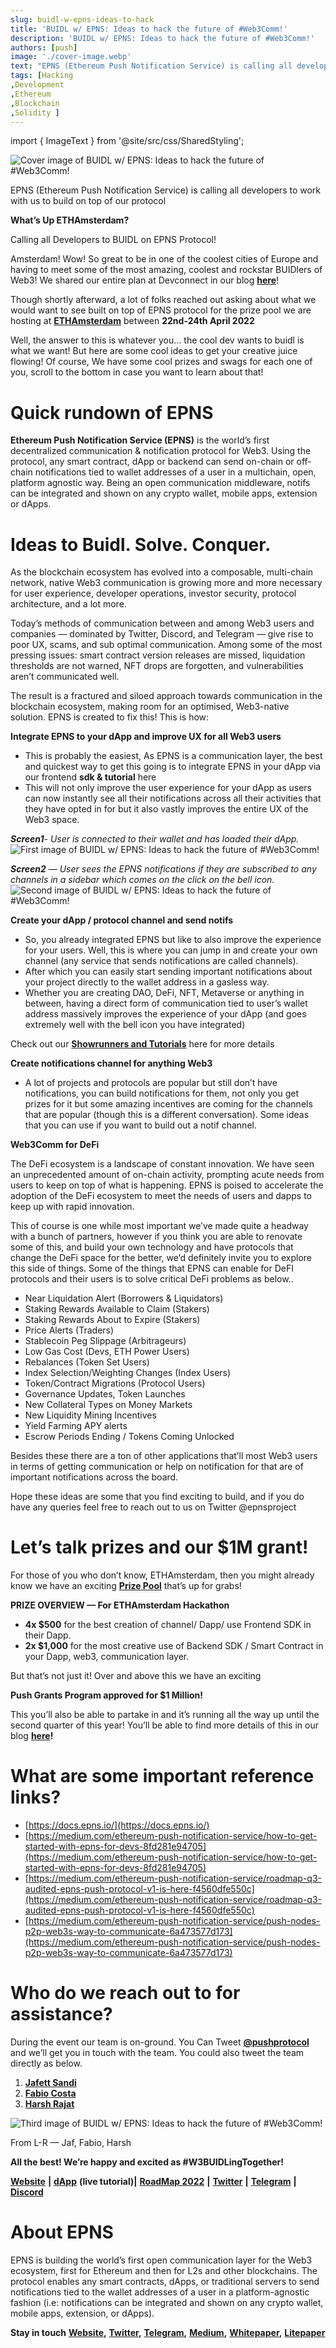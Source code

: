 ```yaml
---
slug: buidl-w-epns-ideas-to-hack
title: 'BUIDL w/ EPNS: Ideas to hack the future of #Web3Comm!'
description: 'BUIDL w/ EPNS: Ideas to hack the future of #Web3Comm!'
authors: [push]
image: './cover-image.webp'
text: "EPNS (Ethereum Push Notification Service) is calling all developers to work with us to build on top of our protocol"
tags: [Hacking
,Development
,Ethereum
,Blockchain
,Solidity ]
---
```


import { ImageText } from '@site/src/css/SharedStyling';

![Cover image of BUIDL w/ EPNS: Ideas to hack the future of #Web3Comm!](./cover-image.webp)

<!--truncate-->

EPNS (Ethereum Push Notification Service) is calling all developers to work with us to build on top of our protocol

**What’s Up ETHAmsterdam?**

Calling all Developers to BUIDL on EPNS Protocol!

Amsterdam! Wow! So great to be in one of the coolest cities of Europe and having to meet some of the most amazing, coolest and rockstar BUIDlers of Web3! We shared our entire plan at Devconnect in our blog [**here**](https://medium.com/ethereum-push-notification-service/devconnect-2022-epns-is-all-set-to-meet-you-e5dbd3d16e96)!

Though shortly afterward, a lot of folks reached out asking about what we would want to see built on top of EPNS protocol for the prize pool we are hosting at [**ETHAmsterdam**](https://amsterdam.ethglobal.com/) between **22nd-24th April 2022**

Well, the answer to this is whatever you… the cool dev wants to buidl is what we want! But here are some cool ideas to get your creative juice flowing! Of course, We have some cool prizes and swags for each one of you, scroll to the bottom in case you want to learn about that!

# Quick rundown of EPNS

**Ethereum Push Notification Service (EPNS)** is the world’s first decentralized communication & notification protocol for Web3. Using the protocol, any smart contract, dApp or backend can send on-chain or off-chain notifications tied to wallet addresses of a user in a multichain, open, platform agnostic way. Being an open communication middleware, notifs can be integrated and shown on any crypto wallet, mobile apps, extension or dApps.

# Ideas to Buidl. Solve. Conquer.

As the blockchain ecosystem has evolved into a composable, multi-chain network, native Web3 communication is growing more and more necessary for user experience, developer operations, investor security, protocol architecture, and a lot more.

Today’s methods of communication between and among Web3 users and companies — dominated by Twitter, Discord, and Telegram — give rise to poor UX, scams, and sub optimal communication. Among some of the most pressing issues: smart contract version releases are missed, liquidation thresholds are not warned, NFT drops are forgotten, and vulnerabilities aren’t communicated well.

The result is a fractured and siloed approach towards communication in the blockchain ecosystem, making room for an optimised, Web3-native solution. EPNS is created to fix this! This is how:

**Integrate EPNS to your dApp and improve UX for all Web3 users**

- This is probably the easiest, As EPNS is a communication layer, the best and quickest way to get this going is to integrate EPNS in your dApp via our frontend **sdk & tutorial** here
- This will not only improve the user experience for your dApp as users can now instantly see all their notifications across all their activities that they have opted in for but it also vastly improves the entire UX of the Web3 space.

**_Screen1_**_\- User is connected to their wallet and has loaded their dApp._
![First image of BUIDL w/ EPNS: Ideas to hack the future of #Web3Comm!](./image-1.webp)

**_Screen2_** _— User sees the EPNS notifications if they are subscribed to any channels in a sidebar which comes on the click on the bell icon._
![Second image of BUIDL w/ EPNS: Ideas to hack the future of #Web3Comm!](./image-2.webp)

**Create your dApp / protocol channel and send notifs**

- So, you already integrated EPNS but like to also improve the experience for your users. Well, this is where you can jump in and create your own channel (any service that sends notifications are called channels).
- After which you can easily start sending important notifications about your project directly to the wallet address in a gasless way.
- Whether you are creating DAO, DeFi, NFT, Metaverse or anything in between, having a direct form of communication tied to user’s wallet address massively improves the experience of your dApp (and goes extremely well with the bell icon you have integrated)

Check out our [**Showrunners and Tutorials**](https://docs.epns.io/developer-zone/developer-guides/working-with-showrunners) here for more details

**Create notifications channel for anything Web3**

- A lot of projects and protocols are popular but still don’t have notifications, you can build notifications for them, not only you get prizes for it but some amazing incentives are coming for the channels that are popular (though this is a different conversation). Some ideas that you can use if you want to build out a notif channel.

**Web3Comm for DeFi**

The DeFi ecosystem is a landscape of constant innovation. We have seen an unprecedented amount of on-chain activity, prompting acute needs from users to keep on top of what is happening. EPNS is poised to accelerate the adoption of the DeFi ecosystem to meet the needs of users and dapps to keep up with rapid innovation.

This of course is one while most important we’ve made quite a headway with a bunch of partners, however if you think you are able to renovate some of this, and build your own technology and have protocols that change the DeFi space for the better, we’d definitely invite you to explore this side of things. Some of the things that EPNS can enable for DeFI protocols and their users is to solve critical DeFi problems as below..

- Near Liquidation Alert (Borrowers & Liquidators)
- Staking Rewards Available to Claim (Stakers)
- Staking Rewards About to Expire (Stakers)
- Price Alerts (Traders)
- Stablecoin Peg Slippage (Arbitrageurs)
- Low Gas Cost (Devs, ETH Power Users)
- Rebalances (Token Set Users)
- Index Selection/Weighting Changes (Index Users)
- Token/Contract Migrations (Protocol Users)
- Governance Updates, Token Launches
- New Collateral Types on Money Markets
- New Liquidity Mining Incentives
- Yield Farming APY alerts
- Escrow Periods Ending / Tokens Coming Unlocked

Besides these there are a ton of other applications that’ll most Web3 users in terms of getting communication or help on notification for that are of important notifications across the board.

Hope these ideas are some that you find exciting to build, and if you do have any queries feel free to reach out to us on Twitter @epnsproject

# **Let’s talk prizes and our $1M grant!**

For those of you who don’t know, ETHAmsterdam, then you might already know we have an exciting [**Prize Pool**](https://showcase.ethglobal.com/ethamsterdam/prizes) that’s up for grabs!

**PRIZE OVERVIEW — For ETHAmsterdam Hackathon**

- **4x $500** for the best creation of channel/ Dapp/ use Frontend SDK in their Dapp.
- **2x $1,000** for the most creative use of Backend SDK / Smart Contract in your Dapp, web3, communication layer.

But that’s not just it! Over and above this we have an exciting

**Push Grants Program approved for $1 Million!**

This you’ll also be able to partake in and it’s running all the way up until the second quarter of this year! You’ll be able to find more details of this in our blog [**here**](https://medium.com/ethereum-push-notification-service/push-grants-program-going-live-6841515f95d8)**!**

# What are some important reference links?

- [https://docs.epns.io/](https://docs.epns.io/)
- [https://medium.com/ethereum-push-notification-service/how-to-get-started-with-epns-for-devs-8fd281e94705](https://medium.com/ethereum-push-notification-service/how-to-get-started-with-epns-for-devs-8fd281e94705)
- [https://medium.com/ethereum-push-notification-service/roadmap-q3-audited-epns-push-protocol-v1-is-here-f4560dfe550c](https://medium.com/ethereum-push-notification-service/roadmap-q3-audited-epns-push-protocol-v1-is-here-f4560dfe550c)
- [https://medium.com/ethereum-push-notification-service/push-nodes-p2p-web3s-way-to-communicate-6a473577d173](https://medium.com/ethereum-push-notification-service/push-nodes-p2p-web3s-way-to-communicate-6a473577d173)

# Who do we reach out to for assistance?

During the event our team is on-ground. You Can Tweet [**@pushprotocol**](http://x.com/PushChain) and we’ll get you in touch with the team. You could also tweet the team directly as below.

1.  [**Jafett Sandi**](http://twitter.com/jafetsc)
2.  [**Fabio Costa**](http://twitter.com/learn4life6)
3.  [**Harsh Rajat**](http://twitter.com/harshrajat)

![Third image of BUIDL w/ EPNS: Ideas to hack the future of #Web3Comm!](./image-3.webp)

<ImageText>From L-R — Jaf, Fabio, Harsh</ImageText>

**All the best! We’re happy and excited as #W3BUIDLingTogether!**

[**Website**](http://epns.io/) **|** [**dApp**](https://github.com/push-protocol/embed-demo-app) **(live tutorial)|** [**RoadMap 2022**](https://medium.com/ethereum-push-notification-service/epns-roadmap-2022-2698ab153c1a) **|** [**Twitter**](http://x.com/PushChain) **|** [**Telegram**](https://t.me/epnsproject) **|** [**Discord**](https://discord.com/invite/YVPB99F9W5)

# **About EPNS**

EPNS is building the world’s first open communication layer for the Web3 ecosystem, first for Ethereum and then for L2s and other blockchains. The protocol enables any smart contracts, dApps, or traditional servers to send notifications tied to the wallet addresses of a user in a platform-agnostic fashion (i.e: notifications can be integrated and shown on any crypto wallet, mobile apps, extension, or dApps).

**Stay in touch** [**Website**](https://epns.io/)**,** [**Twitter**](https://twitter.com/epnsproject)**,** [**Telegram**](https://t.me/epnsproject)**,** [**Medium**](https://medium.com/ethereum-push-notification-service)**,** [**Whitepaper**](https://whitepaper.epns.io/)**,** [**Litepaper**](https://medium.com/ethereum-push-notification-service/ethereum-push-notification-service-litepaper-e7ca0a662862)
